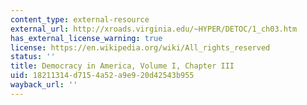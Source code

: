 ```yaml
---
content_type: external-resource
external_url: http://xroads.virginia.edu/~HYPER/DETOC/1_ch03.htm
has_external_license_warning: true
license: https://en.wikipedia.org/wiki/All_rights_reserved
status: ''
title: Democracy in America, Volume I, Chapter III
uid: 18211314-d715-4a52-a9e9-20d42543b955
wayback_url: ''
---
```

